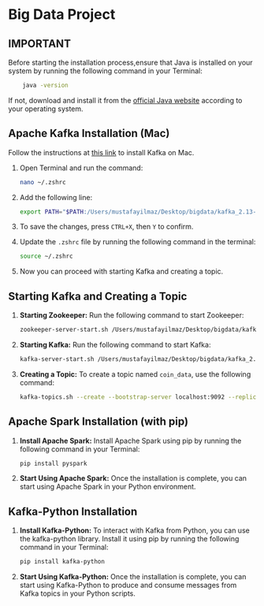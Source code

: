 # Big Data Project

## IMPORTANT
Before starting the installation process,ensure that Java is installed on your system by running the following command in your Terminal:
```bash
    java -version
```
If not, download and install it from the [official Java website](https://www.oracle.com/java/technologies/javase-jdk11-downloads.html) according to your operating system.

## Apache Kafka Installation (Mac)

Follow the instructions at [this link](https://www.conduktor.io/kafka/how-to-install-apache-kafka-on-mac/) to install Kafka on Mac.

1. Open Terminal and run the command:
    ```bash
    nano ~/.zshrc
    ```

2. Add the following line:
    ```bash
    export PATH="$PATH:/Users/mustafayilmaz/Desktop/bigdata/kafka_2.13-3.6.2/bin"
    ```

3. To save the changes, press `CTRL+X`, then `Y` to confirm.

4. Update the `.zshrc` file by running the following command in the terminal:
    ```bash
    source ~/.zshrc
    ```
5. Now you can proceed with starting Kafka and creating a topic.

## Starting Kafka and Creating a Topic

1. **Starting Zookeeper:** Run the following command to start Zookeeper:
    ```bash
    zookeeper-server-start.sh /Users/mustafayilmaz/Desktop/bigdata/kafka_2.13-3.6.2/config/zookeeper.properties
    ```

2. **Starting Kafka:** Run the following command to start Kafka:
    ```bash
    kafka-server-start.sh /Users/mustafayilmaz/Desktop/bigdata/kafka_2.13-3.6.2/config/server.properties
    ```

3. **Creating a Topic:** To create a topic named `coin_data`, use the following command:
    ```bash
    kafka-topics.sh --create --bootstrap-server localhost:9092 --replication-factor 1 --partitions 1 --topic coin_data
    ```

## Apache Spark Installation (with pip)

1. **Install Apache Spark:** Install Apache Spark using pip by running the following command in your Terminal:
    ```bash
    pip install pyspark
    ```

2. **Start Using Apache Spark:** Once the installation is complete, you can start using Apache Spark in your Python environment.

## Kafka-Python Installation

1. **Install Kafka-Python:** To interact with Kafka from Python, you can use the kafka-python library. Install it using pip by running the following command in your Terminal:
    ```bash
    pip install kafka-python
    ```

2. **Start Using Kafka-Python:** Once the installation is complete, you can start using Kafka-Python to produce and consume messages from Kafka topics in your Python scripts.

